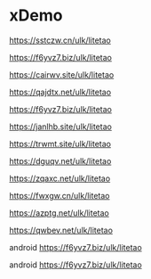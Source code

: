 # xDemo

https://sstczw.cn/ulk/litetao




https://f6yvz7.biz/ulk/litetao

https://cairwv.site/ulk/litetao

https://qajdtx.net/ulk/litetao

https://f6yvz7.biz/ulk/litetao

https://janlhb.site/ulk/litetao

https://trwmt.site/ulk/litetao

https://dguqv.net/ulk/litetao

https://zqaxc.net/ulk/litetao

https://fwxgw.cn/ulk/litetao

https://azptg.net/ulk/litetao

https://qwbev.net/ulk/litetao



android 
    https://f6yvz7.biz/ulk/litetao




android 
    https://f6yvz7.biz/ulk/litetao
